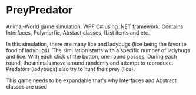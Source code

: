 # PreyPredator
Animal-World game simulation. WPF C# using .NET framework. Contains Interfaces, Polymorfie, Abstact classes, IList items and etc.

In this simulation, there are many lice and ladybugs (lice being the favorite food of ladybugs). The simulation starts with a specific number of ladybugs and lice. With each click of the button, one round passes. During each round, the animals move around randomly and attempt to reproduce. Predators (ladybugs) also try to hunt their prey (lice).

This game needs to be expandable that's why Interfaces and Abstract classes are used
